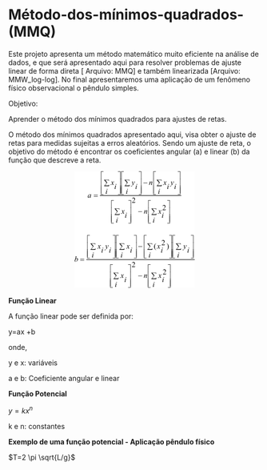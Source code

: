 # Método-dos-mínimos-quadrados-(MMQ)

Este projeto apresenta um método matemático muito eficiente na análise de dados, 
e que será apresentado aqui para resolver problemas de ajuste linear de forma direta [ Arquivo: MMQ] e 
também linearizada [Arquivo: MMW_log-log]. 
No final apresentaremos uma aplicação de um fenômeno físico observacional o pêndulo simples.

Objetivo:

Aprender o método dos mínimos quadrados para ajustes de retas.


O método dos mínimos quadrados apresentado aqui, visa obter o ajuste de retas para medidas sujeitas a erros aleatórios.
Sendo um ajuste de reta, o objetivo do método é encontrar os coeficientes angular (a) e linear (b) da função que descreve a reta. 

  <p align="center">
  <img  src="Imagens/coeficientes.png">
</p>


**Função Linear**

A função linear pode ser definida por:

y=ax +b

onde,

y e x: variáveis

a e b: Coeficiente angular e linear

**Função Potencial**

$y =kx^n$

k e n: constantes

**Exemplo de uma função potencial - Aplicação pêndulo físico**

$T=2 \pi \sqrt{L/g}$

